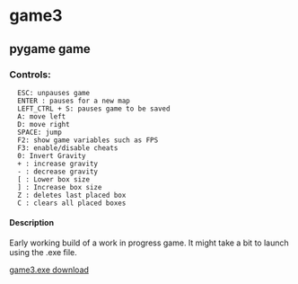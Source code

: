 # game3
## pygame game
### Controls:
```
  ESC: unpauses game
  ENTER : pauses for a new map
  LEFT_CTRL + S: pauses game to be saved
  A: move left
  D: move right
  SPACE: jump
  F2: show game variables such as FPS
  F3: enable/disable cheats
  0: Invert Gravity 
  + : increase gravity
  - : decrease gravity
  [ : Lower box size
  ] : Increase box size
  Z : deletes last placed box
  C : clears all placed boxes
```
#### Description
Early working build of a work in progress game.
It might take a bit to launch using the .exe file.

<a href="https://www.mediafire.com/file/s8rwpd9tm0tw62l/game3.exe/file">game3.exe download</a>
